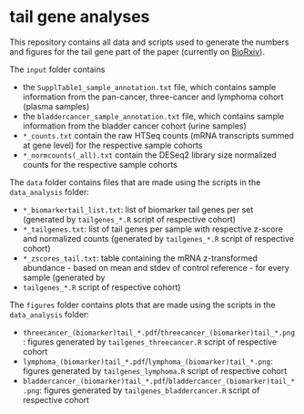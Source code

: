 # tail gene analyses

This repository contains all data and scripts used to generate the numbers and figures for the tail gene part of the paper (currently on [BioRxiv](https://www.biorxiv.org/content/10.1101/2022.12.06.519083v1)).

The `input` folder contains
- the `SupplTable1_sample_annotation.txt` file, which contains sample information from the pan-cancer, three-cancer and lymphoma cohort (plasma samples)
- the `bladdercancer_sample_annotation.txt` file, which contains sample information from the bladder cancer cohort (urine samples)
- `*_counts.txt` contain the raw HTSeq counts (mRNA transcripts summed at gene level) for the respective sample cohorts
- `*_normcounts(_all).txt` contain the DESeq2 library size normalized counts for the respective sample cohorts

The `data` folder contains files that are made using the scripts in the `data_analysis` folder:
- `*_biomarkertail_list.txt`: list of biomarker tail genes per set (generated by `tailgenes_*.R` script of respective cohort)
- `*_tailgenes.txt`: list of tail genes per sample with respective z-score and normalized counts (generated by `tailgenes_*.R` script of respective cohort)
- `*_zscores_tail.txt`: table containing the mRNA z-transformed abundance - based on mean and stdev of control reference - for every sample (generated by
- `tailgenes_*.R` script of respective cohort)

The `figures` folder contains plots that are made using the scripts in the `data_analysis` folder:
- `threecancer_(biomarker)tail_*.pdf`/`threecancer_(biomarker)tail_*.png`: figures generated by `tailgenes_threecancer.R` script of respective cohort
- `lymphoma_(biomarker)tail_*.pdf`/`lymphoma_(biomarker)tail_*.png`: figures generated by `tailgenes_lymphoma.R` script of respective cohort
- `bladdercancer_(biomarker)tail_*.pdf`/`bladdercancer_(biomarker)tail_*.png`: figures generated by `tailgenes_bladdercancer.R` script of respective cohort

